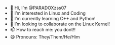 - 👋 Hi, I’m @PARADOXzss07
- 👀 I’m interested in Linux and Coding
- 🌱 I’m currently learning C++ and Python!
- 💞️ I’m looking to collaborate on the Linux Kernel!
- 📫 How to reach me: you dont!!
- 😄 Pronouns: They/Them/He/Him

<!---
PARADOXzss07/PARADOXzss07 is a ✨ special ✨ repository because its `README.md` (this file) appears on your GitHub profile.
You can click the Preview link to take a look at your changes.
--->
